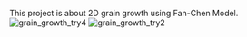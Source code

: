This project is about 2D grain growth using Fan-Chen Model.
![grain_growth_try4](https://github.com/user-attachments/assets/9f0f8326-d2bd-4b9a-b50e-935c2f1d5f2d)
![grain_growth_try2](https://github.com/user-attachments/assets/9b0da503-35a4-45ef-a3a2-5a63dd02c20a)
